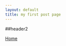 ```yaml
---
layout: default
title: my first post page
---
```


##header2

[Home](https://zzunstu.github.io/Test)
